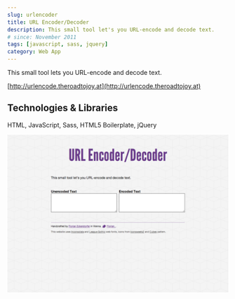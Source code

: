 ```yaml
---
slug: urlencoder
title: URL Encoder/Decoder
description: This small tool let's you URL-encode and decode text.
# since: November 2011
tags: [javascript, sass, jquery]
category: Web App
---
```


This small tool lets you URL-encode and decode text.

[http://urlencode.theroadtojoy.at](http://urlencode.theroadtojoy.at)

## Technologies &amp; Libraries

HTML, JavaScript, Sass, HTML5 Boilerplate, jQuery

![Screenshot of the homepage](./urlencoder-1.png)
